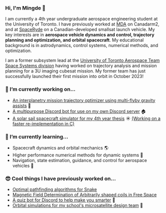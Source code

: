 ### Hi, I'm Mingde 👋

I am currently a 4th year undergraduate aerospace engineering student at the University of Toronto. I have previously worked at [MDA](https://mda.space/en/) on Canadarm2, and at [SpaceRyde](https://www.spaceryde.com/) on a Canadian-developed smallsat launch vehicle. My key interests are in **aerospace vehicle dynamics and control, trajectory planning and optimization, and orbital spacecraft**. My educational background is in astrodynamics, control systems, numerical methods, and optimization.

I am a former subsystem lead at the [University of Toronto Aerospace Team Space Systems division](https://www.utat.ca/space-systems) having worked on trajectory analysis and mission planning for a 3U imaging cubesat mission. My former team has just successfully launched their first mission into orbit in October 2023!

### 🔭 I’m currently working on...
* [An interplanetry mission trajectory optimizer using multi-flyby gravity assists](https://github.com/itchono/trajectorize) 🚀
* [A multipurpose Discord bot for use on my own Discord server](https://github.com/itchono/comrade-next) 🏠
* [A solar sail spacecraft simulator for my 4th year thesis](https://github.com/itchono/star-sailor) ☀ [(Working on a faster re-implementation in C)](https://github.com/itchono/cshanty)

### 🌱 I’m currently learning...
* Spacecraft dynamics and orbital mechanics 🌎
* Higher performance numerical methods for dynamic systems 🌌
* Navigation, state estimation, guidance, and control for aerospace vehicles 🚀

### 😎 Cool things I have previously worked on...
* [Optimal pathfinding algorithms for Snake](https://github.com/itchono/ESC190-snek)
* [Magnetic Field Determination of Arbitrarily shaped coils in Free Space](https://github.com/vuthalab/biot-savart)
* [A quiz bot for Discord to help make you smarter](https://github.com/micropipette/studybot) 🧠
* [Orbital simulations for my school's microsatellite design team](https://github.com/spacesys-finch/hypernova) 📡
